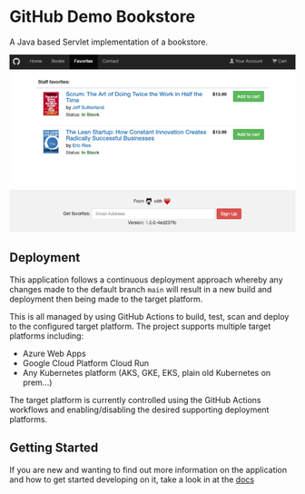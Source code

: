 # GitHub Demo Bookstore

A Java based Servlet implementation of a bookstore.

![bookstore](docs/images/bookstore.png)


## Deployment

This application follows a continuous deployment approach whereby any changes made to the default branch `main` will result in a new build and deployment then being made to the target platform.

This is all managed by using GitHub Actions to build, test, scan and deploy to the configured target platform. The project supports multiple target platforms including:

* Azure Web Apps
* Google Cloud Platform Cloud Run
* Any Kubernetes platform (AKS, GKE, EKS, plain old Kubernetes on prem...)

The target platform is currently controlled using the GitHub Actions workflows and enabling/disabling the desired supporting deployment platforms.


## Getting Started
If you are new and wanting to find out more information on the application and how to get started developing on it, take a look in at the [docs](docs/README.md)
